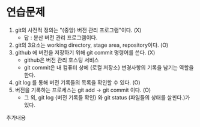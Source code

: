 # 연습문제

1. git의 사전적 정의는 "(중앙) 버전 관리 프로그램"이다. (X)
   - 답 : 분산 버전 관리 프로그램이다.
2. git의 3요소는 working directory, stage area, repository이다. (O)
3. github 에 버전을 저장하기 위해 git commit 명령어를 쓴다. (X)
    - github은 버전 관리 호스팅 서비스
    - git commit은 내 컴퓨터 상에 {로컬 저장소} 변경사항의 기록을 남기는 역할을 한다.
4. git log 를 통해 버전 기록들의 목록을 확인할 수 있다. (O)
5. 버전을 기록하는 프로세스는 git add -> git commit 이다. (O)
   - 그 외, git log {버전 기록들 확인} 와 git status (파일들의 상태를 살핀다.)가 있다.

추가내용